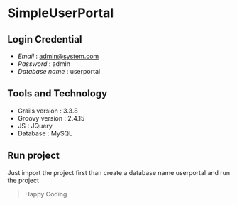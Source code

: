 # SimpleUserPortal

## Login Credential
- *Email* : admin@system.com
- *Password* : admin
- *Database name* : userportal


## Tools and Technology
- Grails version : 3.3.8
- Groovy version : 2.4.15
- JS : JQuery
- Database : MySQL

## Run project
Just import the project first than create a database name userportal and run the project


> Happy Coding
